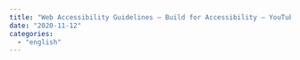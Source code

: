 ```yaml
---
title: "Web Accessibility Guidelines – Build for Accessibility – YouTube"
date: "2020-11-12"
categories: 
  - "english"
---
```



